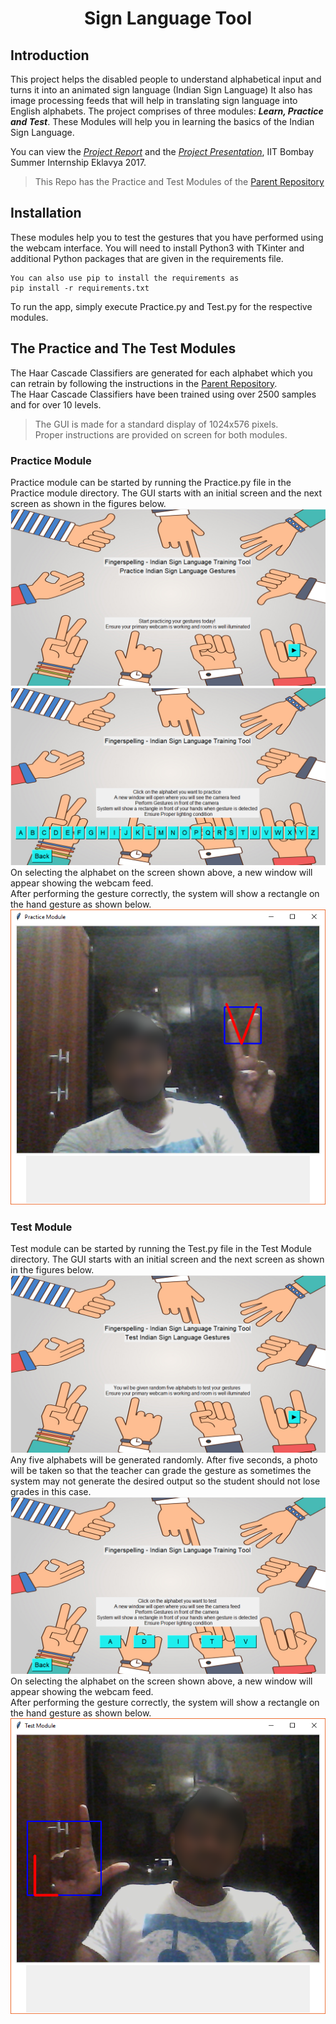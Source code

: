 <h1 align = 'center'>Sign Language Tool</h1>

## Introduction
This project helps the disabled people to understand alphabetical input and turns it into an animated sign language (Indian Sign Language)
It also has image processing feeds that will help in translating sign language into English alphabets. The project comprises of three modules: **_Learn, Practice and Test_**. These Modules will help you in learning the basics of the Indian Sign Language.  

You can view the [_Project Report_](http://ekalavya.it.iitb.ac.in/summerinternship2017/nologin_download.html?fileName=Gesture_Based_App_for_Sign_Language.pdf&fileType=report) and the [_Project Presentation_](http://ekalavya.it.iitb.ac.in/summerinternship2017/nologin_download.html?fileName=Gesture_Based_App_for_Sign_Language.pptx&fileType=presentation), IIT Bombay Summer Internship Eklavya 2017.  
  
> This Repo has the Practice and Test Modules of the [Parent Repository](https://github.com/Tejas-Nanaware/Sign-Language-Tool)

## Installation
These modules help you to test the gestures that you have performed using the webcam interface. You will need to install Python3 with TKinter and additional Python packages that are given in the requirements file.
```
You can also use pip to install the requirements as  
pip install -r requirements.txt
```  
To run the app, simply execute Practice.py and Test.py for the respective modules.  

## The Practice and The Test Modules
The Haar Cascade Classifiers are generated for each alphabet which you can retrain by following the instructions in the [Parent Repository](https://github.com/Tejas-Nanaware/Sign-Language-Tool).  
The Haar Cascade Classifiers have been trained using over 2500 samples and for over 10 levels.  
> The GUI is made for a standard display of 1024x576 pixels.  
Proper instructions are provided on screen for both modules.  
### Practice Module
Practice module can be started by running the Practice.py file in the Practice module directory. The GUI starts with an initial screen and the next screen as shown in the figures below.  
![Start screen of Practice module](./images/PracticeFigure1.png)  
![Screen showing list of alphabets to start practicing](./images/PracticeFigure2.png)  
On selecting the alphabet on the screen shown above, a new window will appear showing the webcam feed.  
After performing the gesture correctly, the system will show a rectangle on the hand gesture as shown below.  
![V Gesture detected for Practice module](./images/PracticeFigure3.png)  
### Test Module
Test module can be started by running the Test.py file in the Test Module directory. The GUI starts with an initial screen and the next screen as shown in the figures below.  
![Start screen of Test module](./images/TestFigure1.png)  
Any five alphabets will be generated randomly. After five seconds, a photo will be taken so that the teacher can grade the gesture as sometimes the system may not generate the desired output so the student should not lose grades in this case.  
![Screen showing list of alphabets to test](./images/TestFigure2.png)  
On selecting the alphabet on the screen shown above, a new window will appear showing the webcam feed.  
After performing the gesture correctly, the system will show a rectangle on the hand gesture as shown below.  
![L Gesture detected for Test module](./images/TestFigure3.png)  
